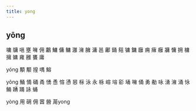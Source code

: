 ```yaml
---
title: yong
---
```


## yōng
墉
牗
嗈
壅
噰
佣
鷛
鱅
傭
鳙
灉
澭
臃
滽
邕
鄘
銿
郺
镛
鏞
廱
痈
癕
癰
牅
慵
拥
槦
擁
嫞
雍
雝
饔
庸






yóng
顒
颙
揘
喁
鰫



yǒng
鯒
悀
硧
甬
愑
恿
愹
慂
惥
柡
泳
永
栐
嵱
塎
彮
埇
噰
俑
勇
勈
咏
湧
澭
涌
怺
鲬
踴
踊
詠
蛹











yòng
用
砽
佣
蒏
醟
苚yong
